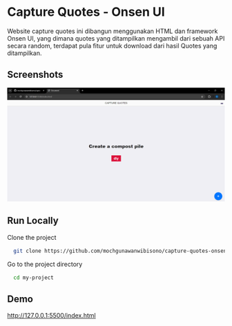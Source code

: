 # Capture Quotes - Onsen UI

Website capture quotes ini dibangun menggunakan HTML dan framework Onsen UI, yang dimana quotes yang ditampilkan mengambil dari sebuah API secara random, terdapat pula fitur untuk download dari hasil Quotes yang ditampilkan.

## Screenshots

![App Screenshot](./assets/img/Screenshot%202024-05-07%20105304.png)

## Run Locally

Clone the project

```bash
  git clone https://github.com/mochgunawanwibisono/capture-quotes-onsenui.git
```

Go to the project directory

```bash
  cd my-project
```

## Demo

http://127.0.0.1:5500/index.html
